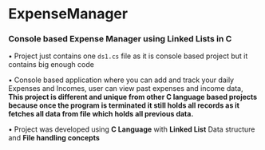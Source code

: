 # ExpenseManager
### Console based Expense Manager using Linked Lists in C

• Project just contains one ```ds1.cs``` file as it is console based project but it contains big enough code

•	Console based application where you can add and track your daily Expenses and Incomes, user can view past expenses and income data, **This project is different and unique from other C language based projects because once the program is terminated it still holds all records as it fetches all data from file which holds all previous data.**

•	Project was developed using **C Language** with **Linked List** Data structure and **File handling concepts**
